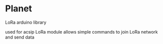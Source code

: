 # Planet
LoRa arduino library

used for acsip LoRa module
allows simple commands to join LoRa network and send data 
